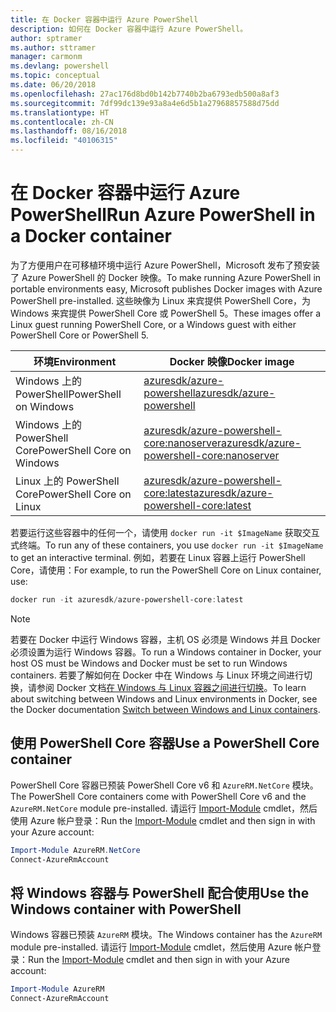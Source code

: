 ```yaml
---
title: 在 Docker 容器中运行 Azure PowerShell
description: 如何在 Docker 容器中运行 Azure PowerShell。
author: sptramer
ms.author: sttramer
manager: carmonm
ms.devlang: powershell
ms.topic: conceptual
ms.date: 06/20/2018
ms.openlocfilehash: 27ac176d8bd0b142b7740b2ba6793edb500a8af3
ms.sourcegitcommit: 7df99dc139e93a8a4e6d5b1a27968857588d75dd
ms.translationtype: HT
ms.contentlocale: zh-CN
ms.lasthandoff: 08/16/2018
ms.locfileid: "40106315"
---
```

# <a name="run-azure-powershell-in-a-docker-container"></a><span data-ttu-id="8d658-103">在 Docker 容器中运行 Azure PowerShell</span><span class="sxs-lookup"><span data-stu-id="8d658-103">Run Azure PowerShell in a Docker container</span></span>

<span data-ttu-id="8d658-104">为了方便用户在可移植环境中运行 Azure PowerShell，Microsoft 发布了预安装了 Azure PowerShell 的 Docker 映像。</span><span class="sxs-lookup"><span data-stu-id="8d658-104">To make running Azure PowerShell in portable environments easy, Microsoft publishes Docker images with Azure PowerShell pre-installed.</span></span> <span data-ttu-id="8d658-105">这些映像为 Linux 来宾提供 PowerShell Core，为 Windows 来宾提供 PowerShell Core 或 PowerShell 5。</span><span class="sxs-lookup"><span data-stu-id="8d658-105">These images offer a Linux guest running PowerShell Core, or a Windows guest with either PowerShell Core or PowerShell 5.</span></span>

| <span data-ttu-id="8d658-106">环境</span><span class="sxs-lookup"><span data-stu-id="8d658-106">Environment</span></span> | <span data-ttu-id="8d658-107">Docker 映像</span><span class="sxs-lookup"><span data-stu-id="8d658-107">Docker image</span></span> |
|-------------|--------------|
| <span data-ttu-id="8d658-108">Windows 上的 PowerShell</span><span class="sxs-lookup"><span data-stu-id="8d658-108">PowerShell on Windows</span></span> | [<span data-ttu-id="8d658-109">azuresdk/azure-powershell</span><span class="sxs-lookup"><span data-stu-id="8d658-109">azuresdk/azure-powershell</span></span>](https://hub.docker.com/r/azuresdk/azure-powershell/) |
| <span data-ttu-id="8d658-110">Windows 上的 PowerShell Core</span><span class="sxs-lookup"><span data-stu-id="8d658-110">PowerShell Core on Windows</span></span> | [<span data-ttu-id="8d658-111">azuresdk/azure-powershell-core:nanoserver</span><span class="sxs-lookup"><span data-stu-id="8d658-111">azuresdk/azure-powershell-core:nanoserver</span></span>](https://hub.docker.com/r/azuresdk/azure-powershell-core/) |
| <span data-ttu-id="8d658-112">Linux 上的 PowerShell Core</span><span class="sxs-lookup"><span data-stu-id="8d658-112">PowerShell Core on Linux</span></span> | [<span data-ttu-id="8d658-113">azuresdk/azure-powershell-core:latest</span><span class="sxs-lookup"><span data-stu-id="8d658-113">azuresdk/azure-powershell-core:latest</span></span>](https://hub.docker.com/r/azuresdk/azure-powershell-core/) |

<span data-ttu-id="8d658-114">若要运行这些容器中的任何一个，请使用 `docker run -it $ImageName` 获取交互式终端。</span><span class="sxs-lookup"><span data-stu-id="8d658-114">To run any of these containers, you use `docker run -it $ImageName` to get an interactive terminal.</span></span> <span data-ttu-id="8d658-115">例如，若要在 Linux 容器上运行 PowerShell Core，请使用：</span><span class="sxs-lookup"><span data-stu-id="8d658-115">For example, to run the PowerShell Core on Linux container, use:</span></span>

```powershell
docker run -it azuresdk/azure-powershell-core:latest
```

> [!NOTE]
> <span data-ttu-id="8d658-116">若要在 Docker 中运行 Windows 容器，主机 OS 必须是 Windows 并且 Docker 必须设置为运行 Windows 容器。</span><span class="sxs-lookup"><span data-stu-id="8d658-116">To run a Windows container in Docker, your host OS must be Windows and Docker must be set to run Windows containers.</span></span> <span data-ttu-id="8d658-117">若要了解如何在 Docker 中在 Windows 与 Linux 环境之间进行切换，请参阅 Docker 文档[在 Windows 与 Linux 容器之间进行切换](https://docs.docker.com/docker-for-windows/#switch-between-windows-and-linux-containers)。</span><span class="sxs-lookup"><span data-stu-id="8d658-117">To learn about switching between Windows and Linux environments in Docker, see the Docker documentation [Switch between Windows and Linux containers](https://docs.docker.com/docker-for-windows/#switch-between-windows-and-linux-containers).</span></span>

## <a name="use-a-powershell-core-container"></a><span data-ttu-id="8d658-118">使用 PowerShell Core 容器</span><span class="sxs-lookup"><span data-stu-id="8d658-118">Use a PowerShell Core container</span></span>

<span data-ttu-id="8d658-119">PowerShell Core 容器已预装 PowerShell Core v6 和 `AzureRM.NetCore` 模块。</span><span class="sxs-lookup"><span data-stu-id="8d658-119">The PowerShell Core containers come with PowerShell Core v6 and the `AzureRM.NetCore` module pre-installed.</span></span> <span data-ttu-id="8d658-120">请运行 [Import-Module](/powershell/module/microsoft.powershell.core/import-module) cmdlet，然后使用 Azure 帐户登录：</span><span class="sxs-lookup"><span data-stu-id="8d658-120">Run the [Import-Module](/powershell/module/microsoft.powershell.core/import-module) cmdlet and then sign in with your Azure account:</span></span>

```powershell
Import-Module AzureRM.NetCore
Connect-AzureRmAccount
```

## <a name="use-the-windows-container-with-powershell"></a><span data-ttu-id="8d658-121">将 Windows 容器与 PowerShell 配合使用</span><span class="sxs-lookup"><span data-stu-id="8d658-121">Use the Windows container with PowerShell</span></span>

<span data-ttu-id="8d658-122">Windows 容器已预装 `AzureRM` 模块。</span><span class="sxs-lookup"><span data-stu-id="8d658-122">The Windows container has the `AzureRM` module pre-installed.</span></span> <span data-ttu-id="8d658-123">请运行 [Import-Module](/powershell/module/microsoft.powershell.core/import-module) cmdlet，然后使用 Azure 帐户登录：</span><span class="sxs-lookup"><span data-stu-id="8d658-123">Run the [Import-Module](/powershell/module/microsoft.powershell.core/import-module) cmdlet and then sign in with your Azure account:</span></span>

```powershell
Import-Module AzureRM
Connect-AzureRmAccount
```
